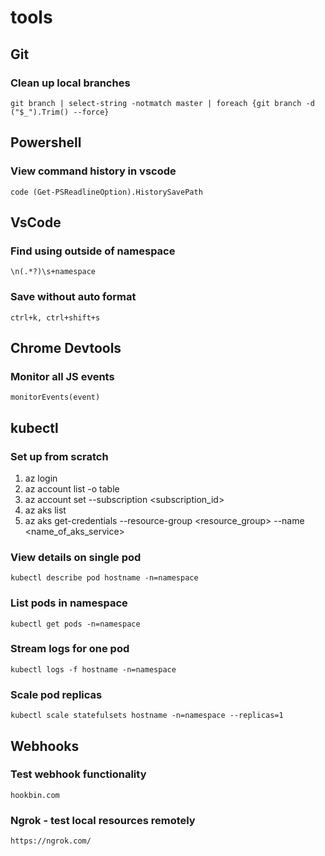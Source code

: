 # tools

## Git

### Clean up local branches
`git branch | select-string -notmatch master | foreach {git branch -d ("$_").Trim() --force}`

## Powershell

### View command history in vscode
`code (Get-PSReadlineOption).HistorySavePath`

## VsCode

### Find using outside of namespace
`\n(.*?)\s+namespace`

### Save without auto format
`ctrl+k, ctrl+shift+s`

## Chrome Devtools

### Monitor all JS events
`monitorEvents(event)`

## kubectl

### Set up from scratch
1. az login
2. az account list -o table
3. az account set --subscription <subscription_id>
4. az aks list
5. az aks get-credentials --resource-group <resource_group> --name <name_of_aks_service>

### View details on single pod
`kubectl describe pod hostname -n=namespace`

### List pods in namespace
`kubectl get pods -n=namespace`

### Stream logs for one pod
`kubectl logs -f hostname -n=namespace`

### Scale pod replicas
`kubectl scale statefulsets hostname -n=namespace --replicas=1`

## Webhooks

### Test webhook functionality
`hookbin.com`

### Ngrok - test local resources remotely
`https://ngrok.com/`
